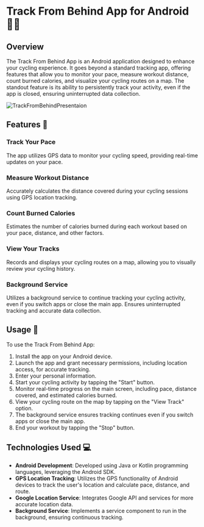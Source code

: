 # Track From Behind App for Android 🚴‍♂️

## Overview

The Track From Behind App is an Android application designed to enhance your cycling experience. It goes beyond a standard tracking app, offering features that allow you to monitor your pace, measure workout distance, count burned calories, and visualize your cycling routes on a map. The standout feature is its ability to persistently track your activity, even if the app is closed, ensuring uninterrupted data collection.

![TrackFromBehindPresentaion](https://github.com/007matan/TrackFromBehind/TrackFromBehindPresentaion.png)

## Features 🌟

### Track Your Pace
The app utilizes GPS data to monitor your cycling speed, providing real-time updates on your pace.

### Measure Workout Distance
Accurately calculates the distance covered during your cycling sessions using GPS location tracking.

### Count Burned Calories
Estimates the number of calories burned during each workout based on your pace, distance, and other factors.

### View Your Tracks
Records and displays your cycling routes on a map, allowing you to visually review your cycling history.

### Background Service
Utilizes a background service to continue tracking your cycling activity, even if you switch apps or close the main app. Ensures uninterrupted tracking and accurate data collection.

## Usage 🚀

To use the Track From Behind App:

1. Install the app on your Android device.
2. Launch the app and grant necessary permissions, including location access, for accurate tracking.
3. Enter your personal information.
4. Start your cycling activity by tapping the "Start" button.
5. Monitor real-time progress on the main screen, including pace, distance covered, and estimated calories burned.
6. View your cycling route on the map by tapping on the "View Track" option.
7. The background service ensures tracking continues even if you switch apps or close the main app.
8. End your workout by tapping the "Stop" button.

## Technologies Used 💻

- **Android Development**: Developed using Java or Kotlin programming languages, leveraging the Android SDK.
- **GPS Location Tracking**: Utilizes the GPS functionality of Android devices to track the user's location and calculate pace, distance, and route.
- **Google Location Service**: Integrates Google API and services for more accurate location data.
- **Background Service**: Implements a service component to run in the background, ensuring continuous tracking.
